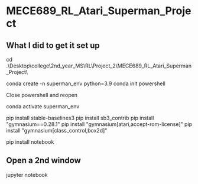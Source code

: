 # MECE689_RL_Atari_Superman_Project

## What I did to get it set up
cd .\Desktop\college\2nd_year_MS\RL\Project_2\MECE689_RL_Atari_Superman_Project\

conda create -n superman_env python=3.9
conda init powershell

Close powershell and reopen

conda activate superman_env

pip install stable-baselines3
pip install sb3_contrib
pip install "gymnasium==0.28.1"
pip install "gymnasium[atari,accept-rom-license]" 
pip install "gymnasium[class_control,box2d]" 

pip install notebook

## Open a 2nd window
jupyter notebook






